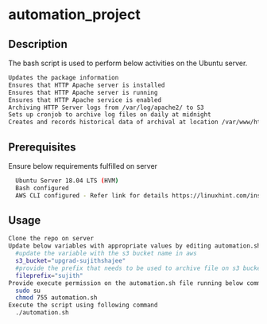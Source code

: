 # automation_project

## Description
The bash script is used to perform below activities on the Ubuntu server.
```bash
Updates the package information
Ensures that HTTP Apache server is installed
Ensures that HTTP Apache server is running
Ensures that HTTP Apache service is enabled
Archiving HTTP Server logs from /var/log/apache2/ to S3
Sets up cronjob to archive log files on daily at midnight
Creates and records historical data of archival at location /var/www/html/inventory.html
```

## Prerequisites
Ensure below requirements fulfilled on server
```bash
  Ubuntu Server 18.04 LTS (HVM)
  Bash configured
  AWS CLI configured - Refer link for details https://linuxhint.com/install_aws_cli_ubuntu/ 
```
## Usage
```bash
Clone the repo on server
Update below variables with appropriate values by editing automation.sh
  #update the variable with the s3 bucket name in aws
  s3_bucket="upgrad-sujithshajee"
  #provide the prefix that needs to be used to archive file on s3 bucket
  fileprefix="sujith"
Provide execute permission on the automation.sh file running below command
  sudo su
  chmod 755 automation.sh
Execute the script using following command
  ./automation.sh
```

